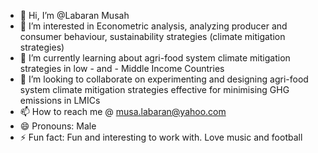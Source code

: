 - 👋 Hi, I’m @Labaran Musah
- 👀 I’m interested in Econometric analysis, analyzing producer and consumer behaviour, sustainability strategies (climate mitigation strategies)
- 🌱 I’m currently learning about agri-food system climate mitigation strategies in low - and - Middle Income Countries
- 💞️ I’m looking to collaborate on experimenting and designing agri-food system climate mitigation strategies effective for minimising GHG emissions in LMICs
- 📫 How to reach me @ musa.labaran@yahoo.com
- 😄 Pronouns: Male
- ⚡ Fun fact: Fun and interesting to work with. Love music and football

<!---
Labaran1983/Labaran1983 is a ✨ special ✨ repository because its `README.md` (this file) appears on your GitHub profile.
You can click the Preview link to take a look at your changes.
--->
